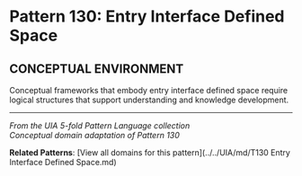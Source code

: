 # Pattern 130: Entry Interface Defined Space

## CONCEPTUAL ENVIRONMENT

Conceptual frameworks that embody entry interface defined space require logical structures that support understanding and knowledge development.

---

*From the UIA 5-fold Pattern Language collection*  
*Conceptual domain adaptation of Pattern 130*

**Related Patterns**: [View all domains for this pattern](../../UIA/md/T130 Entry Interface Defined Space.md)